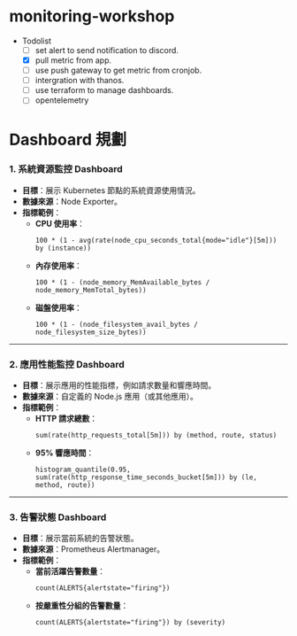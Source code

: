 # monitoring-workshop

- Todolist
  - [ ] set alert to send notification to discord.
  - [x] pull metric from app.
  - [ ] use push gateway to get metric from cronjob.
  - [ ] intergration with thanos.
  - [ ] use terraform to manage dashboards.
  - [ ] opentelemetry

# Dashboard 規劃

### **1. 系統資源監控 Dashboard**
- **目標**：展示 Kubernetes 節點的系統資源使用情況。
- **數據來源**：Node Exporter。
- **指標範例**：
  - **CPU 使用率**：
    ```promql
    100 * (1 - avg(rate(node_cpu_seconds_total{mode="idle"}[5m])) by (instance))
    ```
  - **內存使用率**：
    ```promql
    100 * (1 - (node_memory_MemAvailable_bytes / node_memory_MemTotal_bytes))
    ```
  - **磁盤使用率**：
    ```promql
    100 * (1 - (node_filesystem_avail_bytes / node_filesystem_size_bytes))
    ```

---

### **2. 應用性能監控 Dashboard**
- **目標**：展示應用的性能指標，例如請求數量和響應時間。
- **數據來源**：自定義的 Node.js 應用（或其他應用）。
- **指標範例**：
  - **HTTP 請求總數**：
    ```promql
    sum(rate(http_requests_total[5m])) by (method, route, status)
    ```
  - **95% 響應時間**：
    ```promql
    histogram_quantile(0.95, sum(rate(http_response_time_seconds_bucket[5m])) by (le, method, route))
    ```

---

### **3. 告警狀態 Dashboard**
- **目標**：展示當前系統的告警狀態。
- **數據來源**：Prometheus Alertmanager。
- **指標範例**：
  - **當前活躍告警數量**：
    ```promql
    count(ALERTS{alertstate="firing"})
    ```
  - **按嚴重性分組的告警數量**：
    ```promql
    count(ALERTS{alertstate="firing"}) by (severity)
    ```
